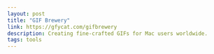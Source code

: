 ```yaml
---
layout: post
title: "GIF Brewery"
link: https://gfycat.com/gifbrewery
description: Creating fine-crafted GIFs for Mac users worldwide.
tags: tools
---
```


